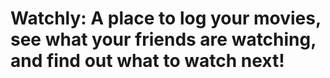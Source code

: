 # Watchly: A place to log your movies, see what your friends are watching, and find out what to watch next!